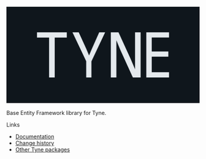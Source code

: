 ![Tyne logo](https://raw.githubusercontent.com/alexnoddings/Tyne/main/assets/logo-letterbox.svg)

Base Entity Framework library for Tyne. 

Links
- [Documentation](https://alexnoddings.github.io/Tyne/docs/packages/EntityFramework/EntityFramework.html)
- [Change history](https://alexnoddings.github.io/Tyne/docs/changes/index.html)
- [Other Tyne packages](https://alexnoddings.github.io/Tyne/docs/packages/index.html)
